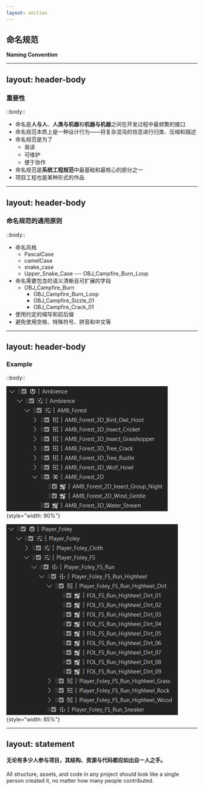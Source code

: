 ```yaml
---
layout: section
---
```


## 命名规范
**Naming Convention**

<!--
- 为什么要单独一章拿出来讲:
  - 因为我认为要把工程也当作作品一样来看待
  - 实际开发过程中会遇到很多的坑
- Refer
  - https://en.wikipedia.org/wiki/Naming_convention_(programming)
  - https://github.com/Allar/ue5-style-guide
  - https://universalcategorysystem.com/
  - https://canuzer.com/naming-convention-best-practices/
-->

---
layout: header-body
---

### 重要性

::body::

<v-clicks>

- 命名是**人与人**、**人类与机器**和**机器与机器**之间在开发过程中最频繁的接口
- 命名规范本质上是一种设计行为——将复杂混沌的信息进行归类、压缩和描述
- 命名规范是为了
  - 易读
  - 可维护
  - 便于协作
- 命名规范是**系统工程规范**中最基础和最核心的部分之一
- 项目工程也是某种形式的作品

</v-clicks>

<!--
- Efficient Navigation & Search
- Logical Organization
- Simplified Batch Processing
- Automation Potential
- Satisfies Perfectionism
-->

---
layout: header-body
---

### 命名规范的通用原则

::body::

<v-clicks>

- 命名风格
  - PascalCase
  - camelCase
  - snake_case
  - Upper_Snake_Case --- OBJ_Campfire_Burn_Loop
- 命名需要包含的语义清晰且可扩展的字段
  - OBJ_Campfire_Burn
    - OBJ_Campfire_Burn_Loop
    - OBJ_Campfire_Sizzle_01
    - OBJ_Campfire_Crack_01
- 使用约定的缩写和前后缀
- 避免使用空格、特殊符号、拼音和中文等

</v-clicks>

<!--  -->

---
layout: header-body
---

### Example

::body::

<div class="grid grid-cols-2 gap-4">

<div>

![](/src/naming-convention/wwise-amb-forest-struct.png){style="width: 90%"}

</div>

<div>

![](/src/naming-convention/wwise-player-foley-struct.png){style="width: 85%"}

</div>

</div>

<!--  -->

---
layout: statement
---

#### 无论有多少人参与项目，其结构、资源与代码都应如出自一人之手。
All structure, assets, and code in any project should look like a single person created it, no matter how many people contributed.